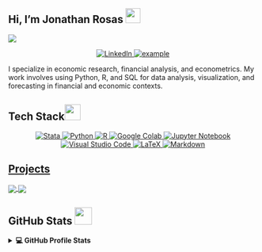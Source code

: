 ## Hi, I’m Jonathan Rosas <img src = "https://raw.githubusercontent.com/MartinHeinz/MartinHeinz/master/wave.gif" width = 30px> 
<p>
  <a href="https://github.com/DenverCoder1/readme-typing-svg"><img src="https://readme-typing-svg.herokuapp.com?&font=IBM+Plex+Sans&color=abcdef&size=20&lines=Welcome+to+my+GitHub+Profile!;I'm+an+Economist;I'm+also+a+University+Professor" /></a>
</p>

<p align ="center">
  <a  href="https://www.linkedin.com/in/jonathan-rosas" target="_blank">
    <img alt="LinkedIn" src="https://img.shields.io/badge/LinkedIn-0077B5?style=for-the-badge&logo=linkedin&logoColor=white">
  </a>   
  <a href="mailto:jonathan.rosas@example.com?subject=Feedback%20From%20Github&body=Hello," target="_blank">
    <img src="https://img.shields.io/badge/Gmail-D14836?style=for-the-badge&logo=gmail&logoColor=white" alt="example"/>
  </a>
</p>

<p>I specialize in economic research, financial analysis, and econometrics. My work involves using Python, R, and SQL for data analysis, visualization, and forecasting in financial and economic contexts.</p>

## Tech Stack<img src = "https://media2.giphy.com/media/QssGEmpkyEOhBCb7e1/giphy.gif?cid=ecf05e47a0n3gi1bfqntqmob8g9aid1oyj2wr3ds3mg700bl&rid=giphy.gif" width = 32px> 

<p align="center">
  <a href="https://www.stata.com/" target="_blank">
    <img alt="Stata" src="https://img.shields.io/badge/Stata-1F77B4?style=for-the-badge&logo=stata&logoColor=white">
  </a>
  <a href="https://www.python.org" target="_blank">
    <img alt="Python" src="https://img.shields.io/badge/Python-3776AB?style=for-the-badge&logo=python&logoColor=white">
  </a>
  <a href="https://www.r-project.org/" target="_blank">
    <img alt="R" src="https://img.shields.io/badge/R-276DC3?style=for-the-badge&logo=r&logoColor=white">
  </a>
   <a href="https://colab.research.google.com/" target="_blank">
    <img alt="Google Colab" src="https://img.shields.io/badge/Google%20Colab-%23F9A825.svg?style=for-the-badge&logo=googlecolab&logoColor=white">
  </a>
  <a href="https://jupyter.org/" target="_blank">
    <img alt="Jupyter Notebook" src="https://img.shields.io/badge/jupyter-%23FA0F00.svg?style=for-the-badge&logo=jupyter&logoColor=white">
  </a>
  <a href="https://code.visualstudio.com/" target="_blank">
    <img alt="Visual Studio Code" src="https://img.shields.io/badge/Visual%20Studio%20Code-0078d7.svg?style=for-the-badge&logo=visual-studio-code&logoColor=white">
  </a>
  <a href="https://www.latex-project.org/" target="_blank">
    <img alt="LaTeX" src="https://img.shields.io/badge/latex-%23008080.svg?style=for-the-badge&logo=latex&logoColor=white">
  </a>
  <a href="https://daringfireball.net/projects/markdown/" target="_blank">
    <img alt="Markdown" src="https://img.shields.io/badge/markdown-%23000000.svg?style=for-the-badge&logo=markdown&logoColor=white">
</p>

## Projects

<a href="https://github.com/JonathanRosasV/IndicadorCoincidente">
  <img align="center" src="https://github-readme-stats.vercel.app/api/pin/?username=JonathanRosasV&repo=IndicadorCoincidente&theme=tokyonight" />
</a>  

<a href="https://github.com/JonathanRosasV/Teoria-Portafolio-Peru">
  <img align="center" src="https://github-readme-stats.vercel.app/api/pin/?username=JonathanRosasV&repo=Teoria-Portafolio-Peru&theme=tokyonight" />
</a>

## GitHub Stats <img src = "https://i.pinimg.com/originals/65/c4/f4/65c4f452571be1261e9c623f7da488ac.gif" width = 35px>

<details> 
  <summary><b>💻 GitHub Profile Stats</b></summary>
  <br/>
  <p align="center">
    <a href="https://github.com/jonathanrosasv/github-readme-stats"><img alt="Jonathan's Github Stats" src="https://github-readme-stats.vercel.app/api?username=jonathanrosas&show_icons=true&count_private=true&theme=tokyonight" height="192px"/></a>
  <br/>
  &nbsp;
    <img src="https://github-readme-stats.vercel.app/api/top-langs?username=jonathanrosas&show_icons=true&locale=en&layout=compact&theme=tokyonight" alt="jonathanrosas" height="192px"/>
  <br/>
  </p>
</details>
